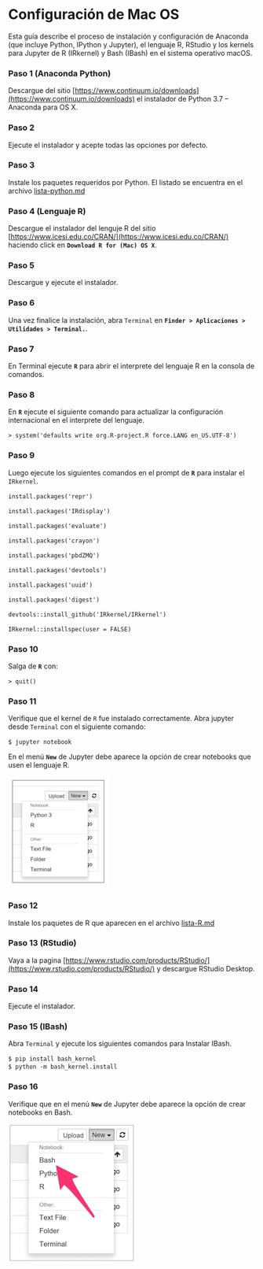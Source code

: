 # Configuración de Mac OS

Esta guía describe el proceso de instalación y configuración de Anaconda (que
incluye Python, IPython y Jupyter), el lenguaje R, RStudio y los kernels para
Jupyter de R (IRkernel) y Bash (IBash) en el sistema operativo macOS.



### Paso 1 (Anaconda Python)
Descargue del sitio [https://www.continuum.io/downloads](https://www.continuum.io/downloads) el
instalador de Python 3.7 – Anaconda para OS X.


### Paso 2
Ejecute el instalador y acepte todas las opciones por defecto.


### Paso 3
Instale los paquetes requeridos por Python. El listado se encuentra
en el archivo [lista-python.md](lista-python.md)

### Paso 4 (Lenguaje R)
Descargue el instalador del lenguje R del sitio
[https://www.icesi.edu.co/CRAN/](https://www.icesi.edu.co/CRAN/)
haciendo click en **`Download R for (Mac) OS X`**.

### Paso 5
Descargue y ejecute el instalador.


### Paso 6
Una vez finalice la instalación, abra ``Terminal`` en
**``Finder > Aplicaciones > Utilidades > Terminal.``**.

### Paso 7
En Terminal ejecute **`R`** para abrir el interprete del lenguaje R en la
consola de comandos.


### Paso 8
En **`R`** ejecute el siguiente comando para actualizar la configuración
internacional en el interprete del lenguaje.

```
> system('defaults write org.R-project.R force.LANG en_US.UTF-8')
```

### Paso 9
Luego ejecute los siguientes comandos en el prompt de **`R`** para instalar
el ``IRkernel``.

```
install.packages('repr')
```

```
install.packages('IRdisplay')
```

```
install.packages('evaluate')
```

```
install.packages('crayon')
```

```
install.packages('pbdZMQ')
```

```
install.packages('devtools')
```

```
install.packages('uuid')
```

```
install.packages('digest')
```

```
devtools::install_github('IRkernel/IRkernel')
```

```
IRkernel::installspec(user = FALSE)
```


### Paso 10
Salga de **`R`** con:

```
> quit()
```

### Paso 11
Verifique que el kernel de ``R`` fue instalado correctamente. Abra jupyter desde
``Terminal`` con el siguiente comando:
```
$ jupyter notebook
```
En el menú **`New`** de Jupyter debe aparece la opción de crear notebooks que
usen el lenguaje R.

![alt](images/macOS-jupyter-R.png)


### Paso 12
Instale los paquetes de R que aparecen en el archivo [lista-R.md](lista-R.md)


### Paso 13 (RStudio)
Vaya a la pagina [https://www.rstudio.com/products/RStudio/](https://www.rstudio.com/products/RStudio/)
y descargue RStudio Desktop.

### Paso 14
Ejecute el instalador.


### Paso 15 (IBash)
Abra ``Terminal`` y ejecute los siguientes comandos para Instalar IBash.
```
$ pip install bash_kernel
$ python -m bash_kernel.install
```

### Paso 16
Verifique que en el menú **`New`** de Jupyter debe aparece la opción de crear notebooks en Bash.

![alt](images/macOS-jupyter-IBash.png)

